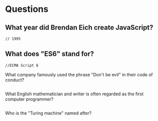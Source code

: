 # Questions

## What year did Brendan Eich create JavaScript?

```
// 1995
```

## What does "ES6" stand for?

```
//ECMA Script 6
```

What company famously used the phrase "Don't be evil" in their code of conduct?

```

```

What English mathematician and writer is often regarded as the first computer programmer?

```

```

Who is the "Turing machine" named after?

```

```
